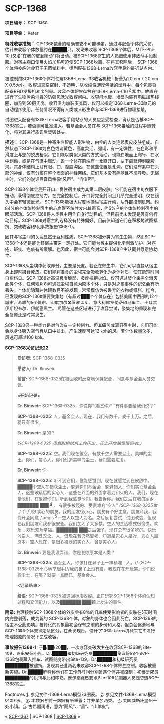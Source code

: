 # SCP-1368
                        


**项目编号：** SCP-1368

**项目等级：** Keter

**特殊收容措施：** CP-1368数量的精确普查不可能确定，通过与配合个体的采访，估计未收容个体数量约在█████只。发现未收容 SCP-1368个体后，MTF-Phi-10 (又名“在我的皮里爬动”)将出动。被SCP-1368寄生的人员应使用非致命手段制服。对宿主胸口使用火焰加热可迫使SCP-1368脱离。在将其移除后， SCP-1368个体将被临时收容于无菌塑料中，运到配有1368-Lerna收容手段的最近站点内。

被控制的SCP-1368个体将使用1368-Lerna-33收容机械<sup class='footnoteref'>
 <a shape='rect' class='footnoteref' id='footnoteref-1' href='javascript:;' onclick='WIKIDOT.page.utils.scrollToReference(&apos;footnote-1&apos;)'>1</a>
</sup>折叠为20 cm X 20 cm X 0.5大小，收容进真空密封、不透明、以收缩性薄膜包括的塑料中。每个包裹将配备RFID发报机和序列号。收容个体将被存放在1368-Lerna-010<sup class='footnoteref'>
 <a shape='rect' class='footnoteref' id='footnoteref-2' href='javascript:;' onclick='WIKIDOT.page.utils.scrollToReference(&apos;footnote-2&apos;)'>2</a>
</sup>柜中，放置在进行了生物污染消毒的防强风低光收容间内。收容间地板、墙壁内装有电磁加热线圈，加热到50摄氏度。收容间内加装麦克风，仅可以指定1368-Lerna-33单元的自动程序使用。任何情况不得有人类或人形生命与SCP-1368进行物理接触。

试图进入配备有1368-Lerna收容手段站点的人员应接受检查，确认是否被SCP-1368寄生，若否则可批准进入。若基金会人员在与 SCP-1368接触的过程中遭转化，将对其进行质询后焚毁处决。

**描述：** SCP-1368是一种寄生性智能人形生物，由空的人类连续表皮皮肤组成。自然状态下SCP-1368为白色或淡黄色，高度灵活、强韧，有一定弹性，在色彩和平滑度上与蛇的蜕皮相似。它们能以类似人类的方式活动，也能在地面上爬行、在水中划动、或是在气流中飘动。诶一个体在前端有一垂直开口，从下颌延伸到腹股沟。其身体结构上没有眼、口、腹股沟区，在这些位置是孔洞。它们没有集中在头部的神经，仅有分布在整个表面的神经网络。它们基本没有痛觉且不须呼吸。无宿主时，它们的说话声音风格像“风声”、“汽笛声”。

SCP-1368个体会展开开口、裹住宿主成为其第二层皮肤。它们能在宿主的衣服下扭动，获得彻底控制力。在完全控制后，开口将完全封闭且几乎完全透明，仅在镜头中会有轻微反光。 SCP-1368能极大程度地操纵宿主行动，从外部控制肌肉。约84%的个体能控制宿主的心血管系统并发出其声音，约5%<sup class='footnoteref'>
 <a shape='rect' class='footnoteref' id='footnoteref-3' href='javascript:;' onclick='WIKIDOT.page.utils.scrollToReference(&apos;footnote-3&apos;)'>3</a>
</sup>的个体能控制宿主的眼部活动。SCP-1368将人类宿主用作自身行动目的，但目前尚未发现是否有何行动目标。SCP-1368对宿主的选择没有特殊偏好。目前仅知道它们在积极地试图抵抗、突破收容(参见事故报告1368-1)。

因其与宿主间的关系显然无互利性质，SCP-1368被分类为寄生生物，然而SCP-1368个体还是能为其宿主带来一定好处。它们能为宿主提供化学刺激防护，对痤疮、斑痕、疤痕有所缓解。也因此，宿主可能会对SCP-1368产生认同并愿意协助之。

SCP-1368从尘埃中获取养分，主要是死皮。若正在寄生中，它们可以直接从宿主身上即时摄食死皮。它们能将摄食的尘埃完全吸收转化为身体物质，使其能短时间自愈伤口。SCP-1368对高温极度脆弱，极度抗拒火焰。仅可通过焚化来完全消灭此类个体，任何残片均可通过尘埃自愈为原本个体，只是对之前事件的记忆会有所丢失。个体能隐藏并休眠数月不被发现，常常模仿为被丢弃的衣物或纸张。迄今，已发现的SCP-1368重要聚集地（有超过███个个体存在）包括美国中西部的12个城市、希腊的5个城市、印度加尔各答和孟买、意大利佛罗伦萨和马里兰、土耳其伊斯坦布尔、伊朗德黑兰。 尽管在这些区域进行了收容尝试，聚集地的重现和完全复原还是时常发生。

SCP-1368另一种能力是对气流有一定控制力。但其痛苦或离开宿主时，它们可能会以身体吸入空气再从口中排出，产生速度可达12 kph的风。若个体数量众多，风速可超过100 kph。

**SCP-1368采访记录22** 


> **受访者:**  SCP-1368-0325
> 
> **采访人:**  Dr. Binweir
> 
> **前言:**  SCP-1368-0325在被回收时反常地保持配合，同意与基金会人员交谈。
> 
> **<开始记录>** 
> 
> **Dr. Binweir:**  SCP-1368-0325，你说你*(看文件)* “有件事要给我们说？”
> 
> **SCP-1368-0325:**  人，基金会人。现在，我们有数千。成千上万。之后，就只有很少。
> 
> **Dr. Binweir:**  是的？
> 
> *(SCP-1368-0325 用食指擦拭桌上的灰尘，灰尘开始被慢慢吸收。)* 
> 
> **SCP-1368-0325:**  空。我们现在很空。有数千空人需要尘土。美味的尘土。你们，实心人，你们创造美味的尘土，我们需要进食。
> 
> **Dr. Binweir:**  你-
> 
> **SCP-1368-0325:**  听不到它们，但能感觉到，现在就感觉到在皮肤中。█████个空人在猎获尘土，躲避你们基金会，躲避猎人。你们实心基金会人，这些玻璃后的实心人，这些在外面的外面拿着刀和火的人。我们，现在是他们，在躲避你们。听到我感觉他们。我告诉你。我们之后在我的家乡███████ ███<sup class='footnoteref'>
 <a shape='rect' class='footnoteref' id='footnoteref-4' href='javascript:;' onclick='WIKIDOT.page.utils.scrollToReference(&apos;footnote-4&apos;)'>4</a>
</sup>， 有很多被贬的、受责难的“空人” *(SCP-1368-0325做了个手势)* 实心的朋友，我的朋友很小心，朋友有个好主意。朋友和我，我们开会同意了aegis<sup class='footnoteref'>
 <a shape='rect' class='footnoteref' id='footnoteref-5' href='javascript:;' onclick='WIKIDOT.page.utils.scrollToReference(&apos;footnote-5&apos;)'>5</a>
</sup>—空人以空人为名。之后反复尝试，试图改变，但现在我们朋友和我都很安全。我们加入了大多数。空人的生活模式很愉快。欢乐… 欢乐欢乐辛福。███████ ███之后饿了，现在总有很多吃的。快乐的空人，满足安全，人。但现在我仍然思考、知道是实心人是对，实心人是原本。空人现在，是很多被贬的实心人，曾是实心人。
> 
> **Dr. Binweir:**  要是我没弄错，你是说你原本是人类？
> 
> **SCP-1368-0325:**  基金会人，你像打在鼻子上一样精准，人。// (SCP-1368-0325小心地举起手)//我的鼻子上没有皮，我现在在开玩笑。你们说有尘土，在哪？就要一点而已，基金会人。
> 
> **<记录结束>** 
> 
> **结语:**  SCP-1368-0325 被送回标准收容。正在研究SCP-1368个体的认知过程和交流能力，以及███████ ███镇上发生的事件。
> 

**附录:**  物理接触SCP-1368个体的外皮会有8%的几率使受影响者的皮肤在5天时间内完整剥落，成为新的 SCP-1368个体，对象的身体也会因此死亡。SCP-1368的宿主不受此影响。被转化的对象最初会保有之前的身份和人格，但总会逐渐地与SCP-1368个体变得无法区分。在此发现后，设计了1368-Lerna机械来在不进行物理接触的情况下完成收容。

**事故报告1368-1:**  于█/██/20██，一次收容突破发生在收容SCP-1368的Site-109，派出安保小队。Dr.█████和初级研究员████████秘密将58个SCP-1368包裹藏入推车，试图随身带出Site-109。Dr.█████和初级研究员████████被逮捕，发现其已遭两名未收容SCP-1368个体寄生控制。收容被重新实施。Dr.█████解释称他们在工作外时间分别遭遇个体并被控制；初级研究员████████的供词与此相印证。安保措施已要求Site-109侦测器人员是否遭SCP-1368寄生。


Footnotes
<a shape='rect' href='javascript:;' onclick='WIKIDOT.page.utils.scrollToReference(&apos;footnoteref-1&apos;)'>1</a>. 参见文件-1368-Lerna模型33图表。
<a shape='rect' href='javascript:;' onclick='WIKIDOT.page.utils.scrollToReference(&apos;footnoteref-2&apos;)'>2</a>. 参见文件-1368-Lerna模型010图表。
<a shape='rect' href='javascript:;' onclick='WIKIDOT.page.utils.scrollToReference(&apos;footnoteref-3&apos;)'>3</a>. 本数据与前一数据有所重叠；并非单独两类。
<a shape='rect' href='javascript:;' onclick='WIKIDOT.page.utils.scrollToReference(&apos;footnoteref-4&apos;)'>4</a>. 美国威斯康星州一处小镇。
<a shape='rect' href='javascript:;' onclick='WIKIDOT.page.utils.scrollToReference(&apos;footnoteref-5&apos;)'>5</a>. 古希腊词语，意为“飓风”、“盾”、“山羊皮”。



« [SCP-1367](/scp-1367) | SCP-1368 | [SCP-1369](/scp-1369) »





                    